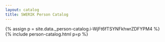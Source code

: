```yaml
---
layout: catalog
title: SWERIK Person Catalog
---
```

{% assign p = site.data._person-catalog.i-WjFt6fTSYNFkhwrZDFYPM4 %}
{% include person-catalog.html p=p %}

